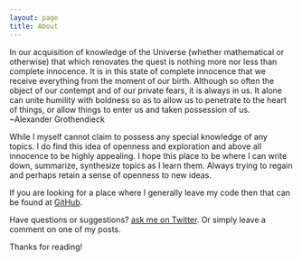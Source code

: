 ```yaml
---
layout: page
title: About
---
```


<p class="message"> In our acquisition of knowledge of the Universe
(whether mathematical or otherwise) that which renovates the quest is
nothing more nor less than complete innocence. It is in this state of
complete innocence that we receive everything from the moment of our
birth. Although so often the object of our contempt and of our private
fears, it is always in us. It alone can unite humility with boldness
so as to allow us to penetrate to the heart of things, or allow things
to enter us and taken possession of us. ~Alexander Grothendieck
</p>

While I myself cannot claim to possess any special knowledge of any
topics. I do find this idea of openness and exploration and above all
innocence to be highly appealing. I hope this place to be where I can
write down, summarize, synthesize topics as I learn them. Always
trying to regain and perhaps retain a sense of openness to new ideas.

If you are looking for a place where I generally leave my code then
that can be found at [GitHub](https://github.com/aakarsh).

Have questions or suggestions? [ask me on
Twitter](https://twitter.com/aakarsh). Or simply leave a comment on
one of my posts.

Thanks for reading!
